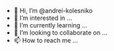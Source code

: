 - 👋 Hi, I’m @andrei-kolesniko
- 👀 I’m interested in ...
- 🌱 I’m currently learning ...
- 💞️ I’m looking to collaborate on ...
- 📫 How to reach me ...

<!---
andrei-kolesniko/andrei-kolesniko is a ✨ special ✨ repository because its `README.md` (this file) appears on your GitHub profile.
You can click the Preview link to take a look at your changes.
--->
